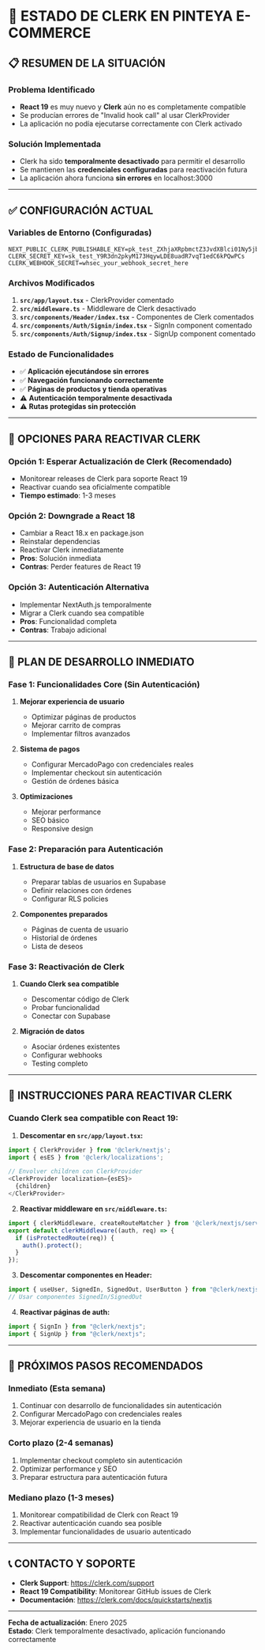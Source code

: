# 🔐 **ESTADO DE CLERK EN PINTEYA E-COMMERCE**

## 📋 **RESUMEN DE LA SITUACIÓN**

### **Problema Identificado**
- **React 19** es muy nuevo y **Clerk** aún no es completamente compatible
- Se producían errores de "Invalid hook call" al usar ClerkProvider
- La aplicación no podía ejecutarse correctamente con Clerk activado

### **Solución Implementada**
- Clerk ha sido **temporalmente desactivado** para permitir el desarrollo
- Se mantienen las **credenciales configuradas** para reactivación futura
- La aplicación ahora funciona **sin errores** en localhost:3000

---

## ✅ **CONFIGURACIÓN ACTUAL**

### **Variables de Entorno (Configuradas)**
```env
NEXT_PUBLIC_CLERK_PUBLISHABLE_KEY=pk_test_ZXhjaXRpbmctZ3JvdXBlci01Ny5jbGVyay5hY2NvdW50cy5kZXYk
CLERK_SECRET_KEY=sk_test_Y9R3dn2pkyM173HqywLDE8uadR7vqT1edC6kPQwPCs
CLERK_WEBHOOK_SECRET=whsec_your_webhook_secret_here
```

### **Archivos Modificados**
1. **`src/app/layout.tsx`** - ClerkProvider comentado
2. **`src/middleware.ts`** - Middleware de Clerk desactivado
3. **`src/components/Header/index.tsx`** - Componentes de Clerk comentados
4. **`src/components/Auth/Signin/index.tsx`** - SignIn component comentado
5. **`src/components/Auth/Signup/index.tsx`** - SignUp component comentado

### **Estado de Funcionalidades**
- ✅ **Aplicación ejecutándose sin errores**
- ✅ **Navegación funcionando correctamente**
- ✅ **Páginas de productos y tienda operativas**
- ⚠️ **Autenticación temporalmente desactivada**
- ⚠️ **Rutas protegidas sin protección**

---

## 🔄 **OPCIONES PARA REACTIVAR CLERK**

### **Opción 1: Esperar Actualización de Clerk (Recomendado)**
- Monitorear releases de Clerk para soporte React 19
- Reactivar cuando sea oficialmente compatible
- **Tiempo estimado**: 1-3 meses

### **Opción 2: Downgrade a React 18**
- Cambiar a React 18.x en package.json
- Reinstalar dependencias
- Reactivar Clerk inmediatamente
- **Pros**: Solución inmediata
- **Contras**: Perder features de React 19

### **Opción 3: Autenticación Alternativa**
- Implementar NextAuth.js temporalmente
- Migrar a Clerk cuando sea compatible
- **Pros**: Funcionalidad completa
- **Contras**: Trabajo adicional

---

## 🚀 **PLAN DE DESARROLLO INMEDIATO**

### **Fase 1: Funcionalidades Core (Sin Autenticación)**
1. **Mejorar experiencia de usuario**
   - Optimizar páginas de productos
   - Mejorar carrito de compras
   - Implementar filtros avanzados

2. **Sistema de pagos**
   - Configurar MercadoPago con credenciales reales
   - Implementar checkout sin autenticación
   - Gestión de órdenes básica

3. **Optimizaciones**
   - Mejorar performance
   - SEO básico
   - Responsive design

### **Fase 2: Preparación para Autenticación**
1. **Estructura de base de datos**
   - Preparar tablas de usuarios en Supabase
   - Definir relaciones con órdenes
   - Configurar RLS policies

2. **Componentes preparados**
   - Páginas de cuenta de usuario
   - Historial de órdenes
   - Lista de deseos

### **Fase 3: Reactivación de Clerk**
1. **Cuando Clerk sea compatible**
   - Descomentar código de Clerk
   - Probar funcionalidad
   - Conectar con Supabase

2. **Migración de datos**
   - Asociar órdenes existentes
   - Configurar webhooks
   - Testing completo

---

## 📝 **INSTRUCCIONES PARA REACTIVAR CLERK**

### **Cuando Clerk sea compatible con React 19:**

1. **Descomentar en `src/app/layout.tsx`:**
```typescript
import { ClerkProvider } from '@clerk/nextjs';
import { esES } from '@clerk/localizations';

// Envolver children con ClerkProvider
<ClerkProvider localization={esES}>
  {children}
</ClerkProvider>
```

2. **Reactivar middleware en `src/middleware.ts`:**
```typescript
import { clerkMiddleware, createRouteMatcher } from '@clerk/nextjs/server';
export default clerkMiddleware((auth, req) => {
  if (isProtectedRoute(req)) {
    auth().protect();
  }
});
```

3. **Descomentar componentes en Header:**
```typescript
import { useUser, SignedIn, SignedOut, UserButton } from "@clerk/nextjs";
// Usar componentes SignedIn/SignedOut
```

4. **Reactivar páginas de auth:**
```typescript
import { SignIn } from "@clerk/nextjs";
import { SignUp } from "@clerk/nextjs";
```

---

## 🎯 **PRÓXIMOS PASOS RECOMENDADOS**

### **Inmediato (Esta semana)**
1. Continuar con desarrollo de funcionalidades sin autenticación
2. Configurar MercadoPago con credenciales reales
3. Mejorar experiencia de usuario en la tienda

### **Corto plazo (2-4 semanas)**
1. Implementar checkout completo sin autenticación
2. Optimizar performance y SEO
3. Preparar estructura para autenticación futura

### **Mediano plazo (1-3 meses)**
1. Monitorear compatibilidad de Clerk con React 19
2. Reactivar autenticación cuando sea posible
3. Implementar funcionalidades de usuario autenticado

---

## 📞 **CONTACTO Y SOPORTE**

- **Clerk Support**: https://clerk.com/support
- **React 19 Compatibility**: Monitorear GitHub issues de Clerk
- **Documentación**: https://clerk.com/docs/quickstarts/nextjs

---

**Fecha de actualización**: Enero 2025  
**Estado**: Clerk temporalmente desactivado, aplicación funcionando correctamente
